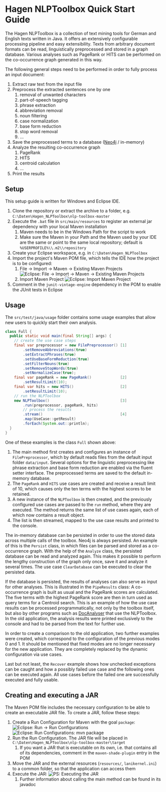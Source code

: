 # Hagen NLPToolbox Quick Start Guide
The Hagen NLPToolbox is a collection of text mining tools for German and English texts written in Java. 
It offers an extensively configurable processing pipeline and easy extensibility. 
Texts from arbitrary document formats can be read, linguistically preprocessed and stored in a graph database. 
Various analyses such as PageRank or HITS can be performed on the co-occurrence graph generated in this way.

The following general steps need to be performed in order to fully process an input document:
1. Extract raw text from the input file
2. Preprocess the extracted sentences one by one
   1. removal of unwanted characters
   2. part-of-speech tagging
   3. phrase extraction
   4. abbreviation removal
   5. noun filtering
   6. case normalization
   7. base form reduction
   8. stop word removal
   9. ...
3. Save the preprocessed terms to a database ([Neo4j](https://neo4j.com) / in-memory)
4. Analyze the resulting co-occurrence graph
   1. PageRank
   2. HITS
   3. centroid calculation
   4. ...
5. Print the results


## Setup
This setup guide is written for Windows and Eclipse IDE.
1. Clone the repository or extract the archive to a folder, e.g. `C:\Daten\Hagen_NLPToolbox\nlp-toolbox-master`
2. Execute the `.bat` file in `src/main/resources` to register an external jar dependency with your local Maven installation
    1. Maven needs to be in the Windows Path for the script to work
    2. Make sure the Maven in your Path and the Maven used by your IDE are the same or point to the same local repository; default is `%USERPROFILE%\\.m2\\repository`
3. Create your Eclipse workspace, e.g. in `C:\Daten\Hagen_NLPToolbox`
4. Import the project's Maven POM file, which tells the IDE how the project is to be configured:
    1. File -> Import -> Maven -> Existing Maven Projects
    ![Eclipse: File -> Import -> Maven -> Existing Maven Projects](readme/eclipse_file_import_maven.png)
    2. Import Maven Project
    ![Eclipse: Import Maven Project](readme/eclipse_import_maven_project.png)
5. Comment in the `junit-vintage-engine` dependency in the POM to enable the JUnit tests in Eclipse


## Usage
The `src/test/java/usage` folder contains some usage examples that allow new users to quickly start their own analysis. 

```java
class Full {
  public static void main(final String[] args) {
    // create the use case steps
    final var preprocessor = new FilePreprocessor() [1]
        .setRemoveAbbreviations(true)
        .setExtractPhrases(true)
        .setUseBaseFormReduction(true)
        .setFilterNouns(true)
        .setRemoveStopWords(true)
        .setNormalizeCase(true);
    final var pageRank = new PageRank()             [2]
        .setResultLimit(10);
    final var hits = new HITS()                     [2]
        .setResultLimit(10);
    // run the NLPToolbox
    new NLPToolbox()                                [3]
        .run(preprocessor, pageRank, hits)
        // process the results
        .stream()                                   [4]
        .map(UseCase::getResult) 
        .forEach(System.out::println);
  }
}
```

One of these examples is the class `Full` shown above:
1. The main method first creates and configures an instance of `FilePreprocessor`, which by default reads files from the default input folder `data/input`.
   Several options for the linguistic preprocessing like phrase extraction and base form reduction are enabled via the fluent setter interface. 
   The preprocessed terms are saved to the default in-memory database.
2. The `PageRank` and `HITS` use cases are created and receive a result limit of 10, which causes only the ten terms with the highest scores to be retained. 
3. A new instance of the `NLPToolbox` is then created, and the previously configured use cases are passed to the `run` method, where they are executed.
   The method returns the same list of use cases again, each of which now contains a result object. 
4. The list is then streamed, mapped to the use case results and printed to the console.

The in-memory database can be persisted in order to use the stored data across multiple calls of the toolbox. 
Neo4j is always persisted. 
An example of this is the `Persist` class, in which files can be parsed and stored as a co-occurrence graph. 
With the help of the `Analyze` class, the persisted database can be read and analyzed again. 
This makes it possible to perform the lengthy construction of the graph only once, save it and analyze it several times.
The use case `ClearDatabase` can be executed to clear the persisted data. 

If the database is persisted, the results of analyses can also serve as input for other analyses. 
This is illustrated in the `PipeResults` class: A co-occurrence graph is built as usual and the PageRank scores are calculated. 
The five terms with the highest PageRank score are then in turn used as query terms for a Centroid search. 
This is an example of how the use case results can be processed programmatically, not only by the toolbox itself, but also by other programs such as [DocAnalyser](http://www.docanalyser.de) that use the NLPToolbox. 
In the old application, the analysis results were printed exclusively to the console and had to be parsed from the text for further use.

In order to create a comparison to the old application, two further examples were created, which correspond to the configuration of the previous modes 0 and 1. 
It should be mentioned that fixed modes are no longer necessary for the new application. 
They are completely replaced by the dynamic configuration via use cases.

Last but not least, the `Recover` example shows how unchecked exceptions can be caught and how a possibly failed use case and the following ones can be executed again. 
All use cases before the failed one are successfully executed and fully usable.

## Creating and executing a JAR
The Maven POM file includes the necessary configuration to be able to create an executable JAR file. 
To create a JAR, follow these steps:
1. Create a Run Configuration for Maven with the goal `package`:
![Eclipse: Run -> Run Configurations](readme/eclipse_run_runConfigurations.png)
![Eclipse: Run Configurations: mvn package](readme/eclipse_runConfigurations_mvnPackage.png)
2. Run the Run Configuration. The JAR file will be placed in `C:\Daten\Hagen_NLPToolbox\nlp-toolbox-master\target`
    1. If you want a JAR that is executable on its own, i.e. that contains all of its dependencies, comment in the `maven-shade-plugin` entry in the POM
3. Move the JAR and the external resources (`resources/`, `lanikernel.ini`) to a common folder, so that the application can access them
3. Execute the JAR:
![PS: Executing the JAR](readme/ps_jar_execute.png)
    1. Further information about calling the main method can be found in its javadoc
